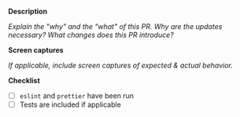 **Description**

_Explain the "why" and the "what" of this PR. Why are the updates necessary? What changes does this PR introduce?_

**Screen captures**

_If applicable, include screen captures of expected & actual behavior._

**Checklist**

* [ ] `eslint` and `prettier` have been run
* [ ] Tests are included if applicable